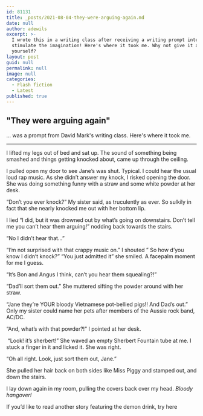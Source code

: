 ```yaml
---
id: 81131
title: _posts/2021-08-04-they-were-arguing-again.md
date: null
author: adewils
excerpt: >-
  I wrote this in a writing class after receiving a writing prompt intended to
  stimulate the imagination! Here's where it took me. Why not give it a try
  yourself?
layout: post
guid: null
permalink: null
image: null
categories:
  - Flash fiction
  - Latest
published: true
---
```

## "They were arguing again" ## 

... was a prompt from David Mark's writing class. Here's where it took me.  

---

I lifted my legs out of bed and sat up. The sound of something being smashed and things getting knocked about, came up through the ceiling.   

I pulled open my door to see Jane’s was shut. Typical. I could hear the usual loud rap music. As she didn’t answer my knock, I risked opening the door. She was doing something funny with a straw and some white powder at her desk.   

“Don’t you ever knock?” My sister said, as truculently as ever. So sulkily in fact that she nearly knocked me out with her bottom lip.  

I lied “I did, but it was drowned out by what’s going on downstairs. Don’t tell me you can’t hear them arguing!” nodding back towards the stairs.   

“No I didn’t hear that…”   

“I’m not surprised with that crappy music on.” I shouted ” So how d’you know I didn’t knock?”
“You just admitted it” she smiled. A facepalm moment for me I guess.  

“It’s Bon and Angus I think, can’t you hear them squealing?!”   

“Dad’ll sort them out.” She muttered sifting the powder around with her straw.  

“Jane they’re YOUR bloody Vietnamese pot-bellied pigs!! And Dad’s out.” Only my sister could name her pets after members of the Aussie rock band, AC/DC.   

“And, what’s with that powder?!” I pointed at her desk.  

 “Look! it’s sherbert!” She waved an empty Sherbert Fountain tube at me. I stuck a finger in it and licked it. She was right.  
 
“Oh all right. Look, just sort them out, Jane.”   

She pulled her hair back on both sides like Miss Piggy and stamped out, and down the stairs.  

I lay down again in my room, pulling the covers back over my head. _Bloody hangover!_  

If you’d like to read another story featuring the demon drink, try here
